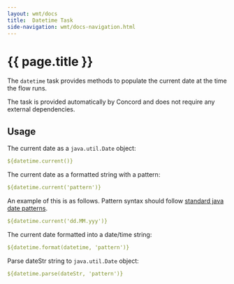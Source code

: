 ```yaml
---
layout: wmt/docs
title:  Datetime Task
side-navigation: wmt/docs-navigation.html
---
```


# {{ page.title }}

The `datetime` task provides methods to populate the current date at the 
time the flow runs.


The task is provided automatically by Concord and does not require any
external dependencies.

## Usage

The current date as a `java.util.Date` object:

```yaml
${datetime.current()} 
```

The current date as a formatted string with a pattern: 

```yaml
${datetime.current('pattern')} 
```

An example of this is as follows. Pattern syntax should follow [standard java date patterns](https://docs.oracle.com/javase/7/docs/api/java/text/SimpleDateFormat.html).

```yaml
${datetime.current('dd.MM.yyy')}
```

The current date formatted into a date/time string:

```yaml
${datetime.format(datetime, 'pattern')} 
```

Parse dateStr string to `java.util.Date` object:

```yaml
${datetime.parse(dateStr, 'pattern')} 
```
